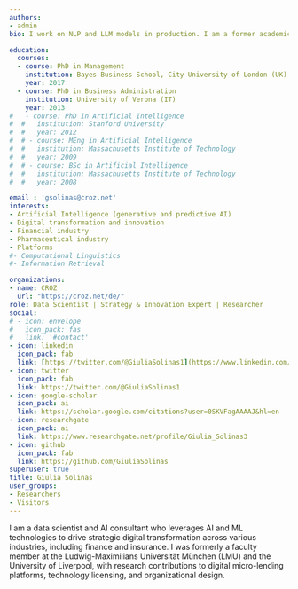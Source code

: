 ```yaml
---
authors:
- admin
bio: I work on NLP and LLM models in production. I am a former academic with research contributions related to organizational design and the digital transformation of organizations and platforms.

education:
  courses:
  - course: PhD in Management
    institution: Bayes Business School, City University of London (UK)
    year: 2017
  - course: PhD in Business Administration
    institution: University of Verona (IT)
    year: 2013
#   - course: PhD in Artificial Intelligence
#  #   institution: Stanford University
#  #   year: 2012
#  # - course: MEng in Artificial Intelligence
#  #   institution: Massachusetts Institute of Technology
#  #   year: 2009
#  # - course: BSc in Artificial Intelligence
#  #   institution: Massachusetts Institute of Technology
#  #   year: 2008

email : 'gsolinas@croz.net' 
interests:
- Artificial Intelligence (generative and predictive AI)
- Digital transformation and innovation
- Financial industry
- Pharmaceutical industry
- Platforms
#- Computational Linguistics
#- Information Retrieval

organizations:
- name: CROZ
  url: "https://croz.net/de/"
role: Data Scientist | Strategy & Innovation Expert | Researcher 
social:
# - icon: envelope
#   icon_pack: fas
#   link: '#contact'
- icon: linkedin
  icon_pack: fab
  link: [https://twitter.com/@GiuliaSolinas1](https://www.linkedin.com/in/giulia-solinas-ph-d-2b819071/)
- icon: twitter
  icon_pack: fab
  link: https://twitter.com/@GiuliaSolinas1
- icon: google-scholar
  icon_pack: ai
  link: https://scholar.google.com/citations?user=0SKVFagAAAAJ&hl=en
- icon: researchgate
  icon_pack: ai
  link: https://www.researchgate.net/profile/Giulia_Solinas3
- icon: github
  icon_pack: fab
  link: https://github.com/GiuliaSolinas
superuser: true
title: Giulia Solinas
user_groups:
- Researchers
- Visitors
---
```


I am a data scientist and AI consultant who leverages AI and ML technologies to drive strategic digital transformation across various industries, including finance and insurance. I was formerly a faculty member at the Ludwig-Maximilians Universität München (LMU) and the University of Liverpool, with research contributions to digital micro-lending platforms, technology licensing, and organizational design. 

